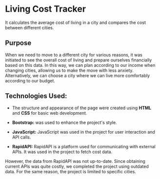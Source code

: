 
# Living Cost Tracker
It calculates the average cost of living in a city and compares the cost between different cities.

## Purpose
When we need to move to a different city for various reasons, it was initiated to see the overall cost of living and prepare ourselves financially based on this data. In this way, we can plan according to our income when changing cities, allowing us to make the move with less anxiety. Alternatively, we can choose a city where we can live more comfortably according to our budget.

## Technologies Used:
- The structure and appearance of the page were created using **HTML** and **CSS** for basic web development.

- **Bootstrap:** was used to enhance the project's style.

- **JavaScript:** JavaScript was used in the project for user interaction and API calls.

- **RapidAPI:** RapidAPI is a platform used for communicating with external APIs. It was used in the project to fetch cost data.

However, the data from RapidAPI was not up-to-date. Since obtaining current APIs was quite costly, we completed the project using outdated data. For the same reason, the project is limited to specific cities.

